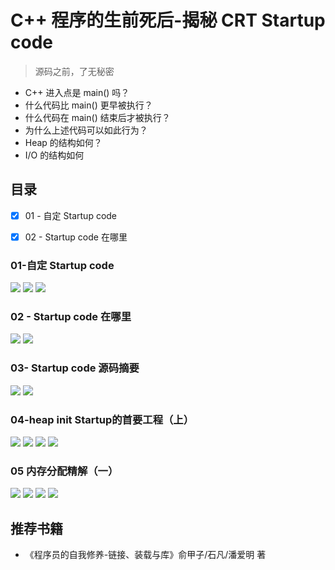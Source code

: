 # C++ 程序的生前死后-揭秘 CRT Startup code

> 源码之前，了无秘密

+ C++ 进入点是 main() 吗？
+ 什么代码比 main() 更早被执行？
+ 什么代码在 main() 结束后才被执行？
+ 为什么上述代码可以如此行为？ 
+ Heap 的结构如何？
+ I/O 的结构如何

## 目录

+ [X] 01 - 自定 Startup code 
+ [X] 02 - Startup code 在哪里



### 01-自定 Startup code

![](./imgs/自定%20Startup%20Code%2001.png)
![](./imgs/自定%20Startup%20Code%2002.png)
![](./imgs/自定%20Startup%20Code%2003.png)

### 02 - Startup code 在哪里

![](./imgs/Startup%20code%20在哪里%2001.png)
![](./imgs/Startup%20code%20在哪里%2002.png)

### 03- Startup code 源码摘要

![](./imgs/mainCRTStartup%2001.png)
![](./imgs/mainCRTStartup%2002.png)

### 04-heap init Startup的首要工程（上）

![](./imgs/heap%20init%2001.png)
![](./imgs/heap%20init%2002.png)
![](./imgs/heap%20init%2003.png)
![](./imgs/heap%20init%2004.png)

### 05 内存分配精解（一）

![](./imgs/内存分配%2001.png)
![](./imgs/内存分配%2002.png)
![](./imgs/内存分配%2003.png)
![](./imgs/内存分配%2004.png)


## 推荐书籍

+ 《程序员的自我修养-链接、装载与库》俞甲子/石凡/潘爱明 著
